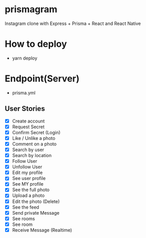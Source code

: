 # prismagram

Instagram clone with Express + Prisma + React and React Native

# How to deploy
- yarn deploy
# Endpoint(Server)
- prisma.yml

## User Stories

- [x] Create account
- [x] Request Secret
- [x] Confirm Secret (Login)
- [x] Like / Unlike a photo
- [x] Comment on a photo
- [x] Search by user
- [x] Search by location
- [x] Follow User
- [x] Unfollow User
- [x] Edit my profile
- [x] See user profile
- [x] See MY profile
- [x] See the full photo
- [x] Upload a photo
- [x] Edit the photo (Delete)
- [x] See the feed
- [x] Send private Message
- [x] See rooms
- [x] See room
- [x] Receive Message (Realtime)
